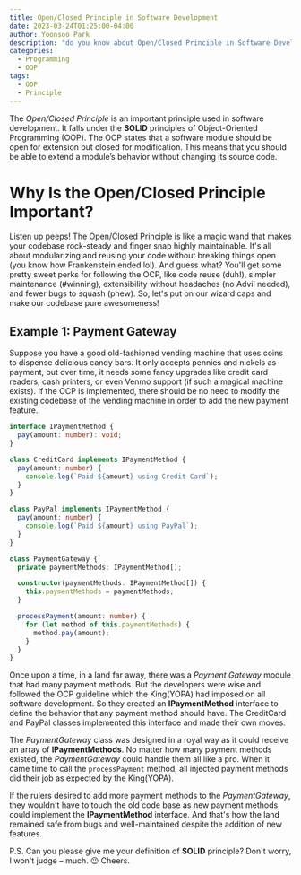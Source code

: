 ```yaml
---
title: Open/Closed Principle in Software Development
date: 2023-03-24T01:25:00-04:00
author: Yoonsoo Park
description: "do you know about Open/Closed Principle in Software Development?"
categories:
  - Programming
  - OOP
tags:
  - OOP
  - Principle
---
```


The _Open/Closed Principle_ is an important principle used in software development. It falls under the **SOLID** principles of Object-Oriented Programming (OOP). The OCP states that a software module should be open for extension but closed for modification. This means that you should be able to extend a module’s behavior without changing its source code.

# Why Is the Open/Closed Principle Important?
Listen up peeps! The Open/Closed Principle is like a magic wand that makes your codebase rock-steady and finger snap highly maintainable. It's all about modularizing and reusing your code without breaking things open (you know how Frankenstein ended lol). And guess what? You'll get some pretty sweet perks for following the OCP, like code reuse (duh!), simpler maintenance (#winning), extensibility without headaches (no Advil needed), and fewer bugs to squash (phew). So, let's put on our wizard caps and make our codebase pure awesomeness!

## Example 1: Payment Gateway
Suppose you have a good old-fashioned vending machine that uses coins to dispense delicious candy bars. It only accepts pennies and nickels as payment, but over time, it needs some fancy upgrades like credit card readers, cash printers, or even Venmo support (if such a magical machine exists). If the OCP is implemented, there should be no need to modify the existing codebase of the vending machine in order to add the new payment feature.

```typescript
interface IPaymentMethod {
  pay(amount: number): void;
}

class CreditCard implements IPaymentMethod {
  pay(amount: number) {
    console.log(`Paid ${amount} using Credit Card`);
  }
}

class PayPal implements IPaymentMethod {
  pay(amount: number) {
    console.log(`Paid ${amount} using PayPal`);
  }
}

class PaymentGateway {
  private paymentMethods: IPaymentMethod[];

  constructor(paymentMethods: IPaymentMethod[]) {
    this.paymentMethods = paymentMethods;
  }

  processPayment(amount: number) {
    for (let method of this.paymentMethods) {
      method.pay(amount);
    }
  }
}
```

Once upon a time, in a land far away, there was a _Payment Gateway_ module that had many payment methods. But the developers were wise and followed the OCP guideline which the King(YOPA) had imposed on all software development. So they created an **IPaymentMethod** interface to define the behavior that any payment method should have. The CreditCard and PayPal classes implemented this interface and made their own moves.

The _PaymentGateway_ class was designed in a royal way as it could receive an array of **IPaymentMethods**. No matter how many payment methods existed, the _PaymentGateway_ could handle them all like a pro. When it came time to call the `processPayment` method, all injected payment methods did their job as expected by the King(YOPA).

If the rulers desired to add more payment methods to the _PaymentGateway_, they wouldn't have to touch the old code base as new payment methods could implement the **IPaymentMethod** interface. And that's how the land remained safe from bugs and well-maintained despite the addition of new features.

P.S. Can you please give me your definition of **SOLID** principle? Don't worry, I won't judge – much. 😉 Cheers.
